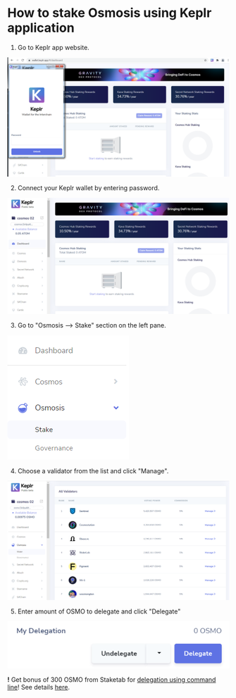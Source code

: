 # How to stake Osmosis using Keplr application

1. Go to Keplr app website.

![](../../.gitbook/assets/00_keplr_app_website.png)

2. Connect your Keplr wallet by entering password.

![](../../.gitbook/assets/01_kepler_app_logged_in.png)

3. Go to "Osmosis --&gt; Stake" section on the left pane.

![](../../.gitbook/assets/02_keplr_osmosis_stake.png)

4. Choose a validator from the list and click "Manage".

![](../../.gitbook/assets/03_keplr_validators_tab.png)

5. Enter amount of OSMO to delegate and click "Delegate"

![](../../.gitbook/assets/04_keplr_app_delegation_entering.png)

**!** Get bonus of 300 OSMO from Staketab for [delegation using command line]()! See details [here]().

